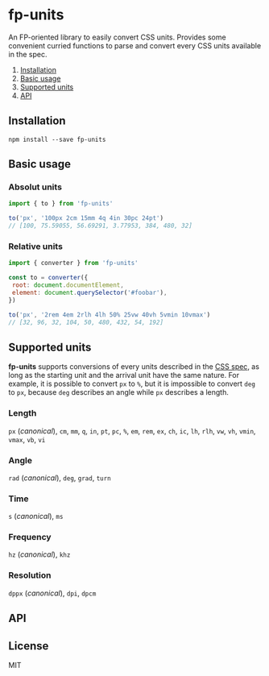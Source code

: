 # fp-units

An FP-oriented library to easily convert CSS units. Provides some convenient curried functions to parse and convert every CSS units available in the spec.

1. [Installation](#installation)
2. [Basic usage](#basic-usage)
3. [Supported units](#supported-units)
4. [API](#API)

## Installation

```
npm install --save fp-units
```

## Basic usage

### Absolut units

```js
import { to } from 'fp-units'

to('px', '100px 2cm 15mm 4q 4in 30pc 24pt')
// [100, 75.59055, 56.69291, 3.77953, 384, 480, 32]
```

### Relative units

```js
import { converter } from 'fp-units'

const to = converter({
 root: document.documentElement,
 element: document.querySelector('#foobar'),
})

to('px', '2rem 4em 2rlh 4lh 50% 25vw 40vh 5vmin 10vmax')
// [32, 96, 32, 104, 50, 480, 432, 54, 192]
```

## Supported units

**fp-units** supports conversions of every units described in the [CSS spec](https://www.w3.org/TR/css3-values/), as long as the starting unit and the arrival unit have the same nature. For example, it is possible to convert `px` to `%`, but it is impossible to convert `deg` to `px`, because `deg` describes an angle while `px` describes a length.

### Length

`px` (*canonical*), `cm`, `mm`, `q`, `in`, `pt`, `pc`, `%`, `em`, `rem`, `ex`, `ch`, `ic`, `lh`, `rlh`, `vw`, `vh`, `vmin`, `vmax`, `vb`, `vi`

### Angle

`rad` (*canonical*), `deg`, `grad`, `turn`

### Time

`s` (*canonical*), `ms`

### Frequency

`hz` (*canonical*), `khz`

### Resolution

`dppx` (*canonical*), `dpi`, `dpcm`

## API

## License

MIT
